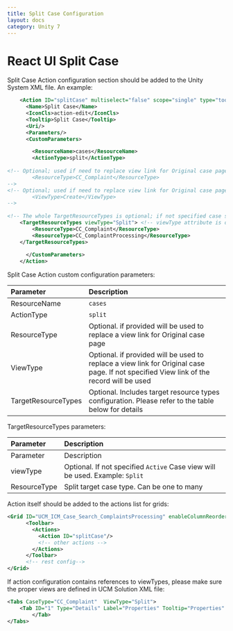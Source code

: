 ```yaml
---
title: Split Case Configuration
layout: docs
category: Unity 7
---
```


# React UI Split Case

Split Case Action configuration section should be added to the Unity System XML file. An example:
 
```xml
    <Action ID="splitCase" multiselect="false" scope="single" type="toolbar">
      <Name>Split Case</Name>
      <IconCls>action-edit</IconCls>
      <Tooltip>Split Case</Tooltip>
      <Uri/>
      <Parameters/>
      <CustomParameters>

        <ResourceName>cases</ResourceName>
        <ActionType>split</ActionType>
		
<!-- Optional; used if need to replace view link for Original case page
        <ResourceType>CC_Complaint</ResourceType>
-->
<!-- Optional; used if need to replace view link for Original case page. If not specified View link from record will be used 
        <ViewType>Create</ViewType>
-->
 
<!-- The whole TargetResourceTypes is optional; if not specified case split page uses original case type/view -->
	<TargetResourceTypes viewType="Split"> <!-- viewType attribute is optional; if not specified Active Case view will be used -->
		<ResourceType>CC_Complaint</ResourceType>
		<ResourceType>CC_ComplaintProcessing</ResourceType>
	</TargetResourceTypes>
 
      </CustomParameters>
    </Action>
```

Split Case Action custom configuration parameters:

| Parameter | Description |
|:----|:-------------------|
|ResourceName | `cases` |
|ActionType | `split` |
|ResourceType | Optional. if provided will be used to replace a view link for Original case page |
|ViewType | Optional. if provided will be used to replace a view link for Original case page. If not specified View link of the record will be used |
|TargetResourceTypes | Optional. Includes target resource types configuration. Please refer to the table below for details |

TargetResourceTypes parameters:

| Parameter | Description |
|:----|:-------------------|
| Parameter | Description |
|viewType | Optional. If not specified `Active` Case view will be used. Example: `Split` |
|ResourceType | Split target case type. Can be one to many |

Action itself should be added to the actions list for grids:
  
```xml
<Grid ID="UCM_ICM_Case_Search_ComplaintsProcessing" enableColumnReorder="false" groupSearchResults="false">
      <Toolbar>
        <Actions>
          <Action ID="splitCase"/>
          <!-- other actions -->
        </Actions>
      </Toolbar>
      <!-- rest config-->
</Grid>        
```

If action configuration contains references to viewTypes, please make sure the proper views are defined in UCM Solution XML file:
```xml
<Tabs CaseType="CC_Complaint"  ViewType="Split">
    <Tab ID="1" Type="Details" Label="Properties" Tooltip="Properties" FieldSet="CaseReview">
        </Tab>
</Tabs>
```

